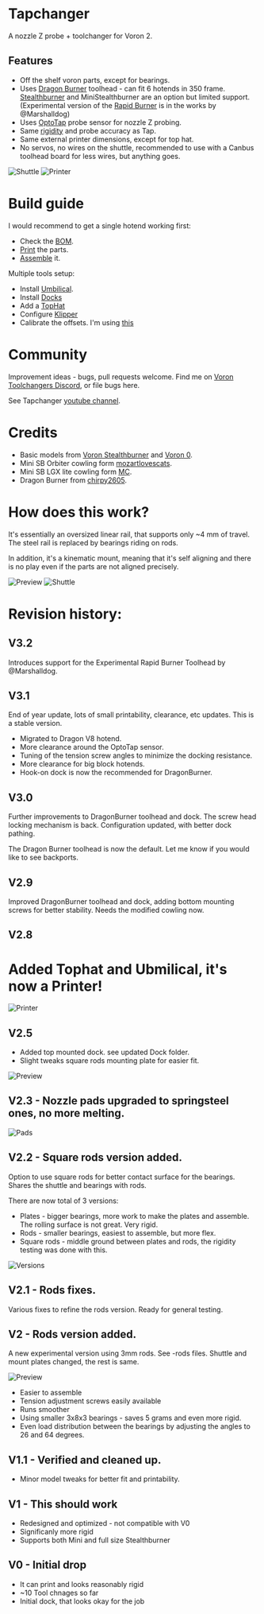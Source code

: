 # Tapchanger

A nozzle Z probe + toolchanger for Voron 2.

## Features
* Off the shelf voron parts, except for bearings.
* Uses [Dragon Burner](https://github.com/chirpy2605/voron/tree/main/V0/Dragon_Burner) toolhead - can fit 6 hotends in 350 frame. [Stealthburner](https://github.com/VoronDesign/Voron-Stealthburner) and MiniStealthburner 
are an option but limited support. (Experimental version of the [Rapid Burner](https://github.com/chirpy2605/voron/tree/main/V0/Rapid_Burner) is in the works by @Marshalldog)
* Uses [OptoTap](https://www.google.com/search?q=optotap) probe sensor for nozzle Z probing.
* Same [rigidity](https://youtu.be/mGRXtK9F408) and probe accuracy as Tap.
* Same external printer dimensions, except for top hat.
* No servos, no wires on the shuttle, recommended to use with a Canbus toolhead board for less wires, but anything goes.

![Shuttle](/images/shuttle-pomo.jpg)
![Printer](/images/printer.jpg) 

# Build guide

I would recommend to get a single hotend working first:

* Check the [BOM](/Tapchanger/BOM.md).
* [Print](./Print%20Guide.md) the parts.
* [Assemble](/Tapchanger/Assembly.md) it.

Multiple tools setup:
* Install [Umbilical](/Umbilical/Umbilical.md).
* Install [Docks](/Dock/Dock.md)
* Add a [TopHat](/TopHat/TopHat.md)
* Configure [Klipper](/Klipper/README.md)
* Calibrate the offsets. I'm using [this](https://github.com/viesturz/NozzleAlign)

# Community

Improvement ideas - bugs, pull requests welcome. Find me on [Voron Toolchangers Discord](https://discord.gg/xmDWrYGwVJ), or file bugs here.

See Tapchanger [youtube channel](https://www.youtube.com/playlist?list=PLqU7kX5nUJDRDw5z0NLwJ22OkV6fbjnSW).

# Credits

- Basic models from [Voron Stealthburner](https://github.com/VoronDesign/Voron-Stealthburner) and [Voron 0](https://github.com/VoronDesign/Voron-0).
- Mini SB Orbiter cowling form [mozartlovescats](https://www.printables.com/model/366337-voron-02-orbiter-20-trianglelab-chc-mini-stealthbu).
- Mini SB LGX lite cowling form [MC](https://www.printables.com/model/395933-voron-02-mini-stealthburner-remix-for-lgx-light-ex/files).
- Dragon Burner from [chirpy2605](https://github.com/chirpy2605/voron/tree/main/V0/Dragon_Burner).

# How does this work?

It's essentially an oversized linear rail, that supports only ~4 mm of travel. The steel rail is replaced by bearings riding on rods.

In addition, it's a kinematic mount, meaning that it's self aligning and there is no play even if the parts are not aligned precisely.

![Preview](/images/explain1.png)
![Shuttle](/images/Animation.gif)

# Revision history:

## V3.2
Introduces support for the Experimental Rapid Burner Toolhead by @Marshalldog.

## V3.1
End of year update, lots of small printability, clearance, etc updates. 
This is a stable version.

* Migrated to Dragon V8 hotend.
* More clearance around the OptoTap sensor.
* Tuning of the tension screw angles to minimize the docking resistance.
* More clearance for big block hotends.
* Hook-on dock is now the recommended for DragonBurner.

## V3.0

Further improvements to DragonBurner toolhead and dock.
The screw head locking mechanism is back.
Configuration updated, with better dock pathing.

The Dragon Burner toolhead is now the default. Let me know if you would like to see backports.

## V2.9

Improved DragonBurner toolhead and dock, adding bottom mounting screws for better stability.
Needs the modified cowling now.

## V2.8

# Added Tophat and Ubmilical, it's now a Printer!

![Printer](/images/printer.jpg) 

## V2.5

* Added top mounted dock. see updated Dock folder.
* Slight tweaks square rods mounting plate for easier fit.

![Preview](/images/Dock-Top-Inside.jpg)

## V2.3 - Nozzle pads upgraded to springsteel ones, no more melting.

![Pads](/images/pad.jpg)

## V2.2 - Square rods version added.

Option to use square rods for better contact surface for the bearings.  Shares the shuttle and bearings with rods.

There are now total of 3 versions:
 - Plates - bigger bearings, more work to make the plates and assemble. The rolling surface is not great. Very rigid.
 - Rods - smaller bearings, easiest to assemble, but more flex.
 - Square rods - middle ground between plates and rods, the rigidity testing was done with this.

![Versions](/images/versions.jpg)

## V2.1 - Rods fixes.

Various fixes to refine the rods version. Ready for general testing.

## V2 - Rods version added.

A new experimental version using 3mm rods. See -rods files. Shuttle and mount plates changed, the rest is same.

![Preview](/images/rods-photo.jpg)

- Easier to assemble
- Tension adjustment screws easily available
- Runs smoother
- Using smaller 3x8x3 bearings - saves 5 grams and even more rigid.
- Even load distribution between the bearings by adjusting the angles to 26 and 64 degrees.

## V1.1 - Verified and cleaned up.

- Minor model tweaks for better fit and printability.


## V1 - This should work

- Redesigned and optimized - not compatible with V0
- Significanly more rigid
- Supports both Mini and full size Stealthburner

## V0 - Initial drop
 
 - It can print and looks reasonably rigid
 - ~10 Tool chnages so far
 - Initial dock, that looks okay for the job
